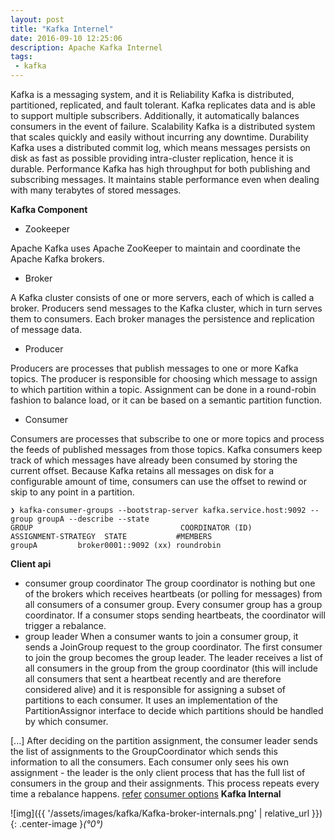 ```yaml
---
layout: post
title: "Kafka Internel"
date: 2016-09-10 12:25:06
description: Apache Kafka Internel
tags: 
 - kafka
---
```


Kafka is a messaging system, and it is
Reliability Kafka is distributed, partitioned, replicated, and fault tolerant. Kafka replicates data and is able to support multiple subscribers. Additionally, it automatically balances consumers in the event of failure.
Scalability Kafka is a distributed system that scales quickly and easily without incurring any downtime.
Durability Kafka uses a distributed commit log, which means messages persists on disk as fast as possible providing intra-cluster replication, hence it is durable.
Performance Kafka has high throughput for both publishing and subscribing messages. It maintains stable performance even when dealing with many terabytes of stored messages.


**Kafka Component**

 - Zookeeper

 Apache Kafka uses Apache ZooKeeper to maintain and coordinate the Apache Kafka brokers.

 - Broker

 A Kafka cluster consists of one or more servers, each of which is called a broker. Producers send messages to the Kafka cluster, which in turn serves them to consumers. Each broker manages the persistence and replication of message data.

 - Producer

 Producers are processes that publish messages to one or more Kafka topics. The producer is responsible for choosing which message to assign to which partition within a topic. Assignment can be done in a round-robin fashion to balance load, or it can be based on a semantic partition function.

 - Consumer

 Consumers are processes that subscribe to one or more topics and process the feeds of published messages from those topics. Kafka consumers keep track of which messages have already been consumed by storing the current offset. Because Kafka retains all messages on disk for a configurable amount of time, consumers can use the offset to rewind or skip to any point in a partition.

```
❯ kafka-consumer-groups --bootstrap-server kafka.service.host:9092 --group groupA --describe --state
GROUP                                 COORDINATOR (ID)          ASSIGNMENT-STRATEGY  STATE           #MEMBERS
groupA         broker0001::9092 (xx) roundrobin 
```

**Client api**
 - consumer group coordinator
The group coordinator is nothing but one of the brokers which receives heartbeats (or polling for messages) from all consumers of a consumer group. Every consumer group has a group coordinator. If a consumer stops sending heartbeats, the coordinator will trigger a rebalance.
 - group leader
When a consumer wants to join a consumer group, it sends a JoinGroup request to the group coordinator. The first consumer to join the group becomes the group leader. The leader receives a list of all consumers in the group from the group coordinator (this will include all consumers that sent a heartbeat recently and are therefore considered alive) and it is responsible for assigning a subset of partitions to each consumer. It uses an implementation of the PartitionAssignor interface to decide which partitions should be handled by which consumer.

[...] After deciding on the partition assignment, the consumer leader sends the list of assignments to the GroupCoordinator which sends this information to all the consumers. Each consumer only sees his own assignment - the leader is the only client process that has the full list of consumers in the group and their assignments. This process repeats every time a rebalance happens.
[refer](https://stackoverflow.com/questions/42015158/what-is-the-difference-in-kafka-between-a-consumer-group-coordinator-and-a-consu)
[consumer options](https://docs.cloudera.com/runtime/7.2.1/kafka-developing-applications/topics/kafka-develop-consumers.html) 
**Kafka Internal**

![img]({{ '/assets/images/kafka/Kafka-broker-internals.png' | relative_url }}){: .center-image }*(°0°)*
